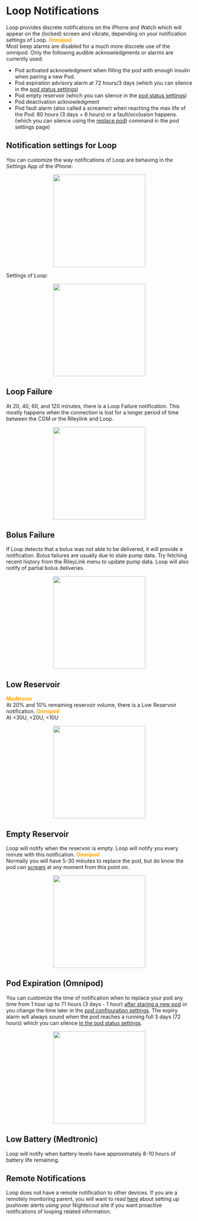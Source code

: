 # Loop Notifications

Loop provides discrete notifications on the iPhone and Watch which will appear on the (locked) screen and vibrate, depending on your notification settings of Loop.
<font color ="orange">**Omnipod**</font>  
Most beep alarms are disabled for a much more discrete use of the omnipod. Only the following audible acknowledgments or alarms are currently used:

* Pod activated acknowledgment when filling the pod with enough insulin when pairing a new Pod.
* Pod expiration advisory alarm at 72 hours/3 days (which you can silence in the [pod status  settings](https://loopkit.github.io/loopdocs/operation/loop-settings/omnipod-pump/#status))
* Pod empty reservoir (which you can silence in the [pod status  settings](https://loopkit.github.io/loopdocs/operation/loop-settings/omnipod-pump/#status))
* Pod deactivation acknowledgment
* Pod fault alarm (also called a screamer) when reaching the max life of the Pod: 80 hours (3 days + 8 hours) or a fault/occlusion happens. (which you can silence using the [replace pod](https://loopkit.github.io/loopdocs/operation/loop-settings/omnipod-pump/#pod-commands)) command in the pod settings page)
## Notification settings for Loop

You can customize the way notifications of Loop are behaving in the Settings App of the iPhone:
<p align="center">
<img src="../img/iphone-settings-notifications.png" width="250">
</p>

Settings of Loop:
<p align="center">
<img src="../img/iphone-notifications-loop.png" width="250">
</p>

## Loop Failure

At 20, 40, 60, and 120 minutes, there is a Loop Failure notification. This mostly happens when the connection is lost for a longer period of time between the CGM or the Rileylink and Loop.

<p align="center">
<img src="../img/loop-failure.png" width="250">
</p>

## Bolus Failure
If Loop detects that a bolus was not able to be delivered, it will provide a notification.  Bolus failures are usually due to stale pump data.  Try fetching recent history from the RileyLink menu to update pump data.  Loop will also notify of partial bolus deliveries.

<p align="center">
<img src="../img/loop-bolus-failure.png" width="250">
</p>

## Low Reservoir
<font color ="orange">**Medtronic**</font>  
At 20% and 10% remaining reservoir volume, there is a Low Reservoir notification.
<font color ="orange">**Omnipod**</font>  
At <30U, <20U, <10U  

<p align="center">
<img src="../img/pod-reservoir-10U.png" width="250">
</p>

## Empty Reservoir

Loop will notify when the reservoir is empty. Loop will notify you every minute with this notification.
<font color ="orange">**Omnipod**</font>  
Normally you will have 5-30 minutes to replace the pod, but do know the pod can [scream](https://soundcloud.com/eelke-jager/1f-nibble-f) at any moment from this point on.

<p align="center">
<img src="../img/loop-reservoir-empty.png" width="250">
</p>

## Pod Expiration (Omnipod)

You can customize the time of notification when to replace your pod any time from 1 hour up to 71 hours (3 days - 1 hour) [after staring a new pod](https://loopkit.github.io/loopdocs/operation/loop-settings/omnipod-pump/#expiration-reminder) or you change the time later in the [pod configuration settings](https://loopkit.github.io/loopdocs/operation/loop-settings/omnipod-pump/#configuration). The expiry alarm will always sound when the pod reaches a running full 3 days (72 hours) which you can silence [in the pod status settings](https://loopkit.github.io/loopdocs/operation/loop-settings/omnipod-pump/#status).

<p align="center">
<img src="../img/pod-expiration-notice.png" width="250">
</p>

## Low Battery (Medtronic)

Loop will notify when battery levels have approximately 8-10 hours of battery life remaining.


## Remote Notifications

Loop does not have a remote notification to other devices.  If you are a remotely monitoring parent, you will want to read [here](https://loopkit.github.io/loopdocs/nightscout/pushover/#pushover) about setting up pushover alerts using your Nightscout site if you want proactive notifications of looping related information.

